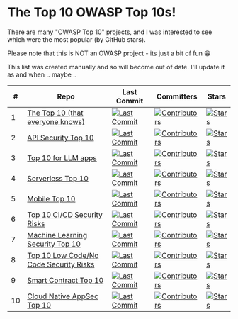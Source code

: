 # The Top 10 OWASP Top 10s!

There are [many](https://github.com/orgs/OWASP/repositories?language=&q=top+10+sort%3Astars&sort=&type=all) "OWASP Top 10" projects, and I was interested to see which were the most popular (by GitHub stars).

Please note that this is NOT an OWASP project - its just a bit of fun 😁

This list was created manually and so will become out of date. I'll update it as and when .. maybe ..

| # | Repo | Last Commit | Committers | Stars |
| --- | --- | --- | --- | --- |
| 1 | [The Top 10 (that everyone knows)](https://github.com/OWASP/Top10) | [![Last Commit](https://img.shields.io/github/last-commit/OWASP/Top10)](https://github.com/OWASP/Top10/commits) | [![Contributors](https://img.shields.io/github/contributors/OWASP/Top10)](https://github.com/OWASP/Top10/graphs/contributors) | [![Stars](https://img.shields.io/github/stars/OWASP/Top10)](https://github.com/OWASP/Top10/stargazers) |
| 2 | [API Security Top 10](https://github.com/OWASP/API-Security) | [![Last Commit](https://img.shields.io/github/last-commit/OWASP/API-Security)](https://github.com/OWASP/API-Security/commits) | [![Contributors](https://img.shields.io/github/contributors/OWASP/API-Security)](https://github.com/OWASP/API-Security/graphs/contributors) | [![Stars](https://img.shields.io/github/stars/OWASP/API-Security)](https://github.com/OWASP/API-Security/stargazers) |
| 3 | [Top 10 for LLM apps](https://github.com/OWASP/www-project-top-10-for-large-language-model-applications) | [![Last Commit](https://img.shields.io/github/last-commit/OWASP/www-project-top-10-for-large-language-model-applications)](https://github.com/OWASP/www-project-top-10-for-large-language-model-applications/commits) | [![Contributors](https://img.shields.io/github/contributors/OWASP/www-project-top-10-for-large-language-model-applications)](https://github.com/OWASP/www-project-top-10-for-large-language-model-applications/graphs/contributors) | [![Stars](https://img.shields.io/github/stars/OWASP/www-project-top-10-for-large-language-model-applications)](https://github.com/OWASP/www-project-top-10-for-large-language-model-applications/stargazers) |
| 4 | [Serverless Top 10](https://github.com/OWASP/Serverless-Top-10-Project) | [![Last Commit](https://img.shields.io/github/last-commit/OWASP/Serverless-Top-10-Project)](https://github.com/OWASP/Serverless-Top-10-Project/commits) | [![Contributors](https://img.shields.io/github/contributors/OWASP/Serverless-Top-10-Project)](https://github.com/OWASP/Serverless-Top-10-Project/graphs/contributors) | [![Stars](https://img.shields.io/github/stars/OWASP/Serverless-Top-10-Project)](https://github.com/OWASP/Serverless-Top-10-Project/stargazers) |
| 5 | [Mobile Top 10](https://github.com/OWASP/www-project-mobile-top-10) | [![Last Commit](https://img.shields.io/github/last-commit/OWASP/www-project-mobile-top-10)](https://github.com/OWASP/www-project-mobile-top-10/commits) | [![Contributors](https://img.shields.io/github/contributors/OWASP/www-project-mobile-top-10)](https://github.com/OWASP/www-project-mobile-top-10/graphs/contributors) | [![Stars](https://img.shields.io/github/stars/OWASP/www-project-mobile-top-10)](https://github.com/OWASP/www-project-mobile-top-10/stargazers) |
| 6 | [Top 10 CI/CD Security Risks](https://github.com/OWASP/www-project-top-10-ci-cd-security-risks) | [![Last Commit](https://img.shields.io/github/last-commit/OWASP/www-project-top-10-ci-cd-security-risks)](https://github.com/OWASP/www-project-top-10-ci-cd-security-risks/commits) | [![Contributors](https://img.shields.io/github/contributors/OWASP/www-project-top-10-ci-cd-security-risks)](https://github.com/OWASP/www-project-top-10-ci-cd-security-risks/graphs/contributors) | [![Stars](https://img.shields.io/github/stars/OWASP/www-project-top-10-ci-cd-security-risks)](https://github.com/OWASP/www-project-top-10-ci-cd-security-risks/stargazers) |
| 7 | [Machine Learning Security Top 10](https://github.com/OWASP/www-project-machine-learning-security-top-10) | [![Last Commit](https://img.shields.io/github/last-commit/OWASP/www-project-machine-learning-security-top-10)](https://github.com/OWASP/www-project-machine-learning-security-top-10/commits) | [![Contributors](https://img.shields.io/github/contributors/OWASP/www-project-machine-learning-security-top-10)](https://github.com/OWASP/www-project-machine-learning-security-top-10/graphs/contributors) | [![Stars](https://img.shields.io/github/stars/OWASP/www-project-machine-learning-security-top-10)](https://github.com/OWASP/www-project-machine-learning-security-top-10/stargazers) |
| 8 | [Top 10 Low Code/No Code Security Risks](https://github.com/OWASP/www-project-top-10-low-code-no-code-security-risks) | [![Last Commit](https://img.shields.io/github/last-commit/OWASP/www-project-top-10-low-code-no-code-security-risks)](https://github.com/OWASP/www-project-top-10-low-code-no-code-security-risks/commits) | [![Contributors](https://img.shields.io/github/contributors/OWASP/www-project-top-10-low-code-no-code-security-risks)](https://github.com/OWASP/www-project-top-10-low-code-no-code-security-risks/graphs/contributors) | [![Stars](https://img.shields.io/github/stars/OWASP/www-project-top-10-low-code-no-code-security-risks)](https://github.com/OWASP/www-project-top-10-low-code-no-code-security-risks/stargazers) |
| 9 | [Smart Contract Top 10](https://github.com/OWASP/www-project-smart-contract-top-10) | [![Last Commit](https://img.shields.io/github/last-commit/OWASP/www-project-smart-contract-top-10)](https://github.com/OWASP/www-project-smart-contract-top-10/commits) | [![Contributors](https://img.shields.io/github/contributors/OWASP/www-project-smart-contract-top-10)](https://github.com/OWASP/www-project-smart-contract-top-10/graphs/contributors) | [![Stars](https://img.shields.io/github/stars/OWASP/www-project-smart-contract-top-10)](https://github.com/OWASP/www-project-smart-contract-top-10/stargazers) |
| 10 | [Cloud Native AppSec Top 10](https://github.com/OWASP/www-project-cloud-native-application-security-top-10) | [![Last Commit](https://img.shields.io/github/last-commit/OWASP/www-project-cloud-native-application-security-top-10)](https://github.com/OWASP/www-project-cloud-native-application-security-top-10/commits) | [![Contributors](https://img.shields.io/github/contributors/OWASP/www-project-cloud-native-application-security-top-10)](https://github.com/OWASP/www-project-cloud-native-application-security-top-10/graphs/contributors) | [![Stars](https://img.shields.io/github/stars/OWASP/www-project-cloud-native-application-security-top-10)](https://github.com/OWASP/www-project-cloud-native-application-security-top-10/stargazers) |

